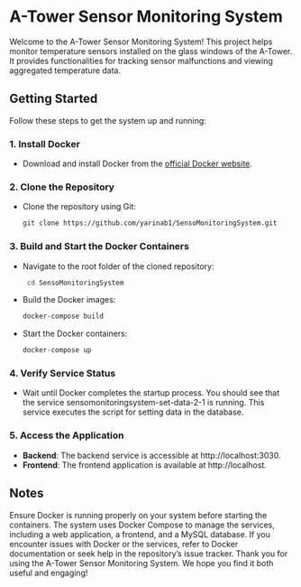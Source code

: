 # A-Tower Sensor Monitoring System

Welcome to the A-Tower Sensor Monitoring System! This project helps monitor temperature sensors installed on the glass windows of the A-Tower. It provides functionalities for tracking sensor malfunctions and viewing aggregated temperature data.

## Getting Started

Follow these steps to get the system up and running:

### 1. Install Docker

- Download and install Docker from the [official Docker website](https://www.docker.com/get-started).

### 2. Clone the Repository

- Clone the repository using Git:
  ```sh
  git clone https://github.com/yarinab1/SensoMonitoringSystem.git

### 3. Build and Start the Docker Containers

- Navigate to the root folder of the cloned repository:
  ```sh 
   cd SensoMonitoringSystem
  
- Build the Docker images:
  ```sh 
  docker-compose build

- Start the Docker containers:
  ```sh 
  docker-compose up
  
### 4. Verify Service Status
- Wait until Docker completes the startup process. You should see that the service sensomonitoringsystem-set-data-2-1 is running. This service executes the script for setting data in the database.

### 5. Access the Application
- **Backend**: The backend service is accessible at http://localhost:3030.
- **Frontend**: The frontend application is available at http://localhost.

## Notes
Ensure Docker is running properly on your system before starting the containers.
The system uses Docker Compose to manage the services, including a web application, a frontend, and a MySQL database.
If you encounter issues with Docker or the services, refer to Docker documentation or seek help in the repository’s issue tracker.
Thank you for using the A-Tower Sensor Monitoring System. We hope you find it both useful and engaging!